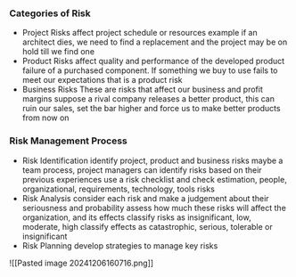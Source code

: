### Categories of Risk
- Project Risks
	  affect project schedule or resources 
	  example if an architect dies, we need to find a replacement and the project may be on hold till we find one
- Product Risks
	  affect quality and performance of the developed product
	  failure of a purchased component. If something we buy to use fails to meet our expectations that is a product risk
- Business Risks
	  These are risks that affect our business and profit margins
	  suppose a rival company releases a better product, this can ruin our sales, set the bar higher and force us to make better products from now on 

### Risk Management Process
- Risk Identification
	  identify project, product and business risks
	  maybe a team process, project managers can identify risks based on their previous experiences
	  use a risk checklist and check estimation, people, organizational, requirements, technology, tools risks
- Risk Analysis
	  consider each risk and make a judgement about their seriousness and probability 
	  assess how much these risks will affect the organization, and its effects
	  classify risks as insignificant, low, moderate, high
	  classify effects as catastrophic, serious, tolerable or insignificant
- Risk Planning
	  develop strategies to manage key risks
	  

![[Pasted image 20241206160716.png]]